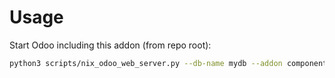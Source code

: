 # Usage

Start Odoo including this addon (from repo root):

```bash
python3 scripts/nix_odoo_web_server.py --db-name mydb --addon component
```
